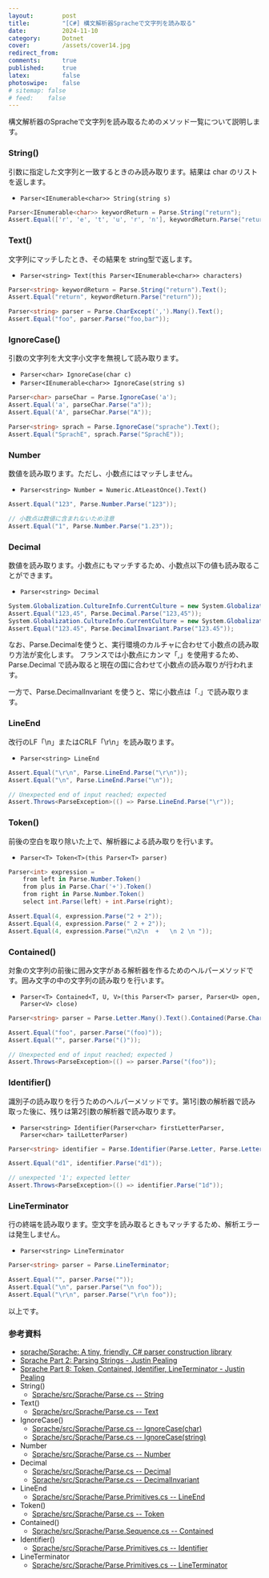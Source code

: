 ```yaml
---
layout:        post
title:         "[C#] 構文解析器Spracheで文字列を読み取る"
date:          2024-11-10
category:      Dotnet
cover:         /assets/cover14.jpg
redirect_from:
comments:      true
published:     true
latex:         false
photoswipe:    false
# sitemap: false
# feed:    false
---
```


構文解析器のSpracheで文字列を読み取るためのメソッド一覧について説明します。


### String()

引数に指定した文字列と一致するときのみ読み取ります。結果は char のリストを返します。

- `Parser<IEnumerable<char>> String(string s)`

```csharp
Parser<IEnumerable<char>> keywordReturn = Parse.String("return");
Assert.Equal(['r', 'e', 't', 'u', 'r', 'n'], keywordReturn.Parse("return"));
```


### Text()

文字列にマッチしたとき、その結果を string型で返します。

- `Parser<string> Text(this Parser<IEnumerable<char>> characters)`

```csharp
Parser<string> keywordReturn = Parse.String("return").Text();
Assert.Equal("return", keywordReturn.Parse("return"));

Parser<string> parser = Parse.CharExcept(',').Many().Text();
Assert.Equal("foo", parser.Parse("foo,bar"));
```


### IgnoreCase()

引数の文字列を大文字小文字を無視して読み取ります。

- `Parser<char> IgnoreCase(char c)`
- `Parser<IEnumerable<char>> IgnoreCase(string s)`

```csharp
Parser<char> parseChar = Parse.IgnoreCase('a');
Assert.Equal('a', parseChar.Parse("a"));
Assert.Equal('A', parseChar.Parse("A"));

Parser<string> sprach = Parse.IgnoreCase("sprache").Text();
Assert.Equal("SprachE", sprach.Parse("SprachE"));
```


### Number

数値を読み取ります。ただし、小数点にはマッチしません。

- `Parser<string> Number = Numeric.AtLeastOnce().Text()`

```csharp
Assert.Equal("123", Parse.Number.Parse("123"));

// 小数点は数値に含まれないため注意
Assert.Equal("1", Parse.Number.Parse("1.23"));
```


### Decimal

数値を読み取ります。小数点にもマッチするため、小数点以下の値も読み取ることができます。

- `Parser<string> Decimal`

```csharp
System.Globalization.CultureInfo.CurrentCulture = new System.Globalization.CultureInfo("fr-FR");
Assert.Equal("123,45", Parse.Decimal.Parse("123,45"));
System.Globalization.CultureInfo.CurrentCulture = new System.Globalization.CultureInfo("fr-FR");
Assert.Equal("123.45", Parse.DecimalInvariant.Parse("123.45"));
```

なお、Parse.Decimalを使うと、実行環境のカルチャに合わせて小数点の読み取り方法が変化します。
フランスでは小数点にカンマ「,」を使用するため、Parse.Decimal で読み取ると現在の国に合わせて小数点の読み取りが行われます。

一方で、Parse.DecimalInvariant を使うと、常に小数点は「.」で読み取ります。


### LineEnd

改行のLF「\\n」またはCRLF「\\r\\n」を読み取ります。

- `Parser<string> LineEnd`

```csharp
Assert.Equal("\r\n", Parse.LineEnd.Parse("\r\n"));
Assert.Equal("\n", Parse.LineEnd.Parse("\n"));

// Unexpected end of input reached; expected 
Assert.Throws<ParseException>(() => Parse.LineEnd.Parse("\r"));
```


### Token()

前後の空白を取り除いた上で、解析器による読み取りを行います。

- `Parser<T> Token<T>(this Parser<T> parser)`

```csharp
Parser<int> expression =
    from left in Parse.Number.Token()
    from plus in Parse.Char('+').Token()
    from right in Parse.Number.Token()
    select int.Parse(left) + int.Parse(right);

Assert.Equal(4, expression.Parse("2 + 2"));
Assert.Equal(4, expression.Parse(" 2 + 2"));
Assert.Equal(4, expression.Parse("\n2\n  +   \n 2 \n "));
```


### Contained()

対象の文字列の前後に囲み文字がある解析器を作るためのヘルパーメソッドです。囲み文字の中の文字列の読み取りを行います。

- `Parser<T> Contained<T, U, V>(this Parser<T> parser, Parser<U> open, Parser<V> close)`

```csharp
Parser<string> parser = Parse.Letter.Many().Text().Contained(Parse.Char('('), Parse.Char(')'));

Assert.Equal("foo", parser.Parse("(foo)"));
Assert.Equal("", parser.Parse("()"));

// Unexpected end of input reached; expected )
Assert.Throws<ParseException>(() => parser.Parse("(foo"));
```


### Identifier()

識別子の読み取りを行うためのヘルパーメソッドです。第1引数の解析器で読み取った後に、残りは第2引数の解析器で読み取ります。

- `Parser<string> Identifier(Parser<char> firstLetterParser, Parser<char> tailLetterParser)`

```csharp
Parser<string> identifier = Parse.Identifier(Parse.Letter, Parse.LetterOrDigit);

Assert.Equal("d1", identifier.Parse("d1"));

// unexpected '1'; expected letter
Assert.Throws<ParseException>(() => identifier.Parse("1d"));
```


### LineTerminator

行の終端を読み取ります。空文字を読み取るときもマッチするため、解析エラーは発生しません。

- `Parser<string> LineTerminator`

```csharp
Parser<string> parser = Parse.LineTerminator;

Assert.Equal("", parser.Parse(""));
Assert.Equal("\n", parser.Parse("\n foo"));
Assert.Equal("\r\n", parser.Parse("\r\n foo"));
```



以上です。

### 参考資料

- [sprache/Sprache: A tiny, friendly, C# parser construction library](https://github.com/sprache/Sprache)
- [Sprache Part 2: Parsing Strings - Justin Pealing](https://justinpealing.me.uk/post/2020-03-16-sprache2-strings/)
- [Sprache Part 8: Token, Contained, Identifier, LineTerminator - Justin Pealing](https://justinpealing.me.uk/post/2020-04-29-sprache8-token-etc/)
- String()
    - [Sprache/src/Sprache/Parse.cs -- String](https://github.com/sprache/Sprache/blob/9d1721bb0dea638e35b9bbb2334fea6f99bf778e/src/Sprache/Parse.cs#L196)
- Text()
    - [Sprache/src/Sprache/Parse.cs -- Text](https://github.com/sprache/Sprache/blob/9d1721bb0dea638e35b9bbb2334fea6f99bf778e/src/Sprache/Parse.cs#L420)
- IgnoreCase()
    - [Sprache/src/Sprache/Parse.cs -- IgnoreCase(char)](https://github.com/sprache/Sprache/blob/9d1721bb0dea638e35b9bbb2334fea6f99bf778e/src/Sprache/Parse.cs#L129)
    - [Sprache/src/Sprache/Parse.cs -- IgnoreCase(string)](https://github.com/sprache/Sprache/blob/9d1721bb0dea638e35b9bbb2334fea6f99bf778e/src/Sprache/Parse.cs#L139)
- Number
    - [Sprache/src/Sprache/Parse.cs -- Number](https://github.com/sprache/Sprache/blob/9d1721bb0dea638e35b9bbb2334fea6f99bf778e/src/Sprache/Parse.cs#L763)
- Decimal
    - [Sprache/src/Sprache/Parse.cs -- Decimal](https://github.com/sprache/Sprache/blob/9d1721bb0dea638e35b9bbb2334fea6f99bf778e/src/Sprache/Parse.cs#L782)
    - [Sprache/src/Sprache/Parse.cs -- DecimalInvariant](https://github.com/sprache/Sprache/blob/9d1721bb0dea638e35b9bbb2334fea6f99bf778e/src/Sprache/Parse.cs#L787)
- LineEnd
    - [Sprache/src/Sprache/Parse.Primitives.cs -- LineEnd](https://github.com/sprache/Sprache/blob/9d1721bb0dea638e35b9bbb2334fea6f99bf778e/src/Sprache/Parse.Primitives.cs#L8)
- Token()
    - [Sprache/src/Sprache/Parse.cs -- Token](https://github.com/sprache/Sprache/blob/9d1721bb0dea638e35b9bbb2334fea6f99bf778e/src/Sprache/Parse.cs#L371)
- Contained()
    - [Sprache/src/Sprache/Parse.Sequence.cs -- Contained](https://github.com/sprache/Sprache/blob/9d1721bb0dea638e35b9bbb2334fea6f99bf778e/src/Sprache/Parse.Sequence.cs#L146)
- Identifier()
    - [Sprache/src/Sprache/Parse.Primitives.cs -- Identifier](https://github.com/sprache/Sprache/blob/9d1721bb0dea638e35b9bbb2334fea6f99bf778e/src/Sprache/Parse.Primitives.cs#L26)
- LineTerminator
    - [Sprache/src/Sprache/Parse.Primitives.cs -- LineTerminator](https://github.com/sprache/Sprache/blob/9d1721bb0dea638e35b9bbb2334fea6f99bf778e/src/Sprache/Parse.Primitives.cs#L17C23-L17C52)

